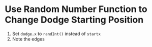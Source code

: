 # Use Random Number Function to Change Dodge Starting Position

1. Set `dodge.x` to `randInt()` instead of `startx`
1. Note the edges
